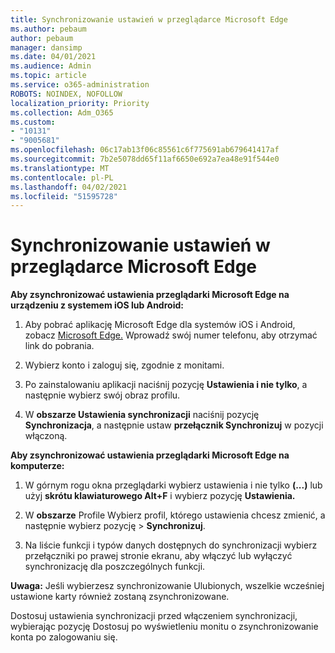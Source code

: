 ```yaml
---
title: Synchronizowanie ustawień w przeglądarce Microsoft Edge
ms.author: pebaum
author: pebaum
manager: dansimp
ms.date: 04/01/2021
ms.audience: Admin
ms.topic: article
ms.service: o365-administration
ROBOTS: NOINDEX, NOFOLLOW
localization_priority: Priority
ms.collection: Adm_O365
ms.custom:
- "10131"
- "9005681"
ms.openlocfilehash: 06c17ab13f06c85561c6f775691ab679641417af
ms.sourcegitcommit: 7b2e5078dd65f11af6650e692a7ea48e91f544e0
ms.translationtype: MT
ms.contentlocale: pl-PL
ms.lasthandoff: 04/02/2021
ms.locfileid: "51595728"
---
```

# <a name="sync-settings-in-microsoft-edge"></a>Synchronizowanie ustawień w przeglądarce Microsoft Edge

**Aby zsynchronizować ustawienia przeglądarki Microsoft Edge na urządzeniu z systemem iOS lub Android:**

1. Aby pobrać aplikację Microsoft Edge dla systemów iOS i Android, zobacz [Microsoft Edge.](https://www.microsoft.com/edge?ocid=SMC-IA-4534424) Wprowadź swój numer telefonu, aby otrzymać link do pobrania.

1. Wybierz konto i zaloguj się, zgodnie z monitami.

1. Po zainstalowaniu aplikacji naciśnij pozycję **Ustawienia i nie tylko**, a następnie wybierz swój obraz profilu.

1. W **obszarze Ustawienia synchronizacji** naciśnij pozycję **Synchronizacja**, a następnie ustaw **przełącznik Synchronizuj** w pozycji włączoną. 

**Aby zsynchronizować ustawienia przeglądarki Microsoft Edge na komputerze:**

1. W górnym rogu okna przeglądarki wybierz ustawienia i nie tylko **(...)** lub użyj **skrótu klawiaturowego Alt+F** i wybierz pozycję **Ustawienia.**

1. W **obszarze** Profile Wybierz profil, którego ustawienia chcesz zmienić, a następnie wybierz pozycję  >   **Synchronizuj**.

1. Na liście funkcji i typów danych dostępnych do synchronizacji wybierz przełączniki po prawej stronie ekranu, aby włączyć lub wyłączyć synchronizację dla poszczególnych funkcji.

**Uwaga:** Jeśli wybierzesz synchronizowanie Ulubionych, wszelkie wcześniej ustawione karty również zostaną zsynchronizowane.

Dostosuj ustawienia synchronizacji przed włączeniem  synchronizacji, wybierając pozycję Dostosuj po wyświetleniu monitu o zsynchronizowanie konta po zalogowaniu się.
